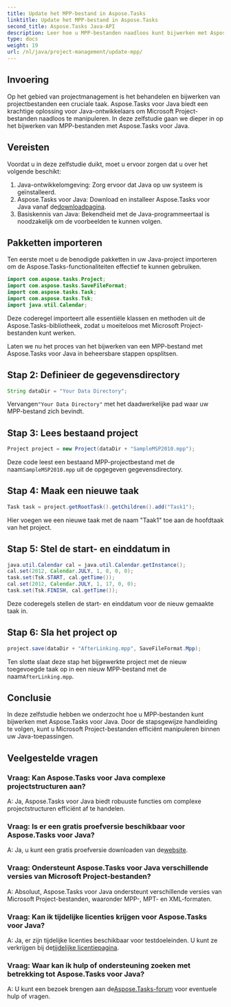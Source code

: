 ```yaml
---
title: Update het MPP-bestand in Aspose.Tasks
linktitle: Update het MPP-bestand in Aspose.Tasks
second_title: Aspose.Tasks Java-API
description: Leer hoe u MPP-bestanden naadloos kunt bijwerken met Aspose.Tasks voor Java. Volg onze stapsgewijze handleiding voor efficiënte manipulatie van projectbestanden.
type: docs
weight: 19
url: /nl/java/project-management/update-mpp/
---
```

## Invoering
Op het gebied van projectmanagement is het behandelen en bijwerken van projectbestanden een cruciale taak. Aspose.Tasks voor Java biedt een krachtige oplossing voor Java-ontwikkelaars om Microsoft Project-bestanden naadloos te manipuleren. In deze zelfstudie gaan we dieper in op het bijwerken van MPP-bestanden met Aspose.Tasks voor Java.
## Vereisten
Voordat u in deze zelfstudie duikt, moet u ervoor zorgen dat u over het volgende beschikt:
1. Java-ontwikkelomgeving: Zorg ervoor dat Java op uw systeem is geïnstalleerd.
2.  Aspose.Tasks voor Java: Download en installeer Aspose.Tasks voor Java vanaf de[downloadpagina](https://releases.aspose.com/tasks/java/).
3. Basiskennis van Java: Bekendheid met de Java-programmeertaal is noodzakelijk om de voorbeelden te kunnen volgen.

## Pakketten importeren
Ten eerste moet u de benodigde pakketten in uw Java-project importeren om de Aspose.Tasks-functionaliteiten effectief te kunnen gebruiken.

```java
import com.aspose.tasks.Project;
import com.aspose.tasks.SaveFileFormat;
import com.aspose.tasks.Task;
import com.aspose.tasks.Tsk;
import java.util.Calendar;
```
Deze coderegel importeert alle essentiële klassen en methoden uit de Aspose.Tasks-bibliotheek, zodat u moeiteloos met Microsoft Project-bestanden kunt werken.

Laten we nu het proces van het bijwerken van een MPP-bestand met Aspose.Tasks voor Java in beheersbare stappen opsplitsen.
## Stap 2: Definieer de gegevensdirectory
```java
String dataDir = "Your Data Directory";
```
 Vervangen`"Your Data Directory"` met het daadwerkelijke pad waar uw MPP-bestand zich bevindt.
## Stap 3: Lees bestaand project
```java
Project project = new Project(dataDir + "SampleMSP2010.mpp");
```
 Deze code leest een bestaand MPP-projectbestand met de naam`SampleMSP2010.mpp` uit de opgegeven gegevensdirectory.
## Stap 4: Maak een nieuwe taak
```java
Task task = project.getRootTask().getChildren().add("Task1");
```
Hier voegen we een nieuwe taak met de naam "Taak1" toe aan de hoofdtaak van het project.
## Stap 5: Stel de start- en einddatum in
```java
java.util.Calendar cal = java.util.Calendar.getInstance();
cal.set(2012, Calendar.JULY, 1, 8, 0, 0);
task.set(Tsk.START, cal.getTime());
cal.set(2012, Calendar.JULY, 1, 17, 0, 0);
task.set(Tsk.FINISH, cal.getTime());
```
Deze coderegels stellen de start- en einddatum voor de nieuw gemaakte taak in.
## Stap 6: Sla het project op
```java
project.save(dataDir + "AfterLinking.mpp", SaveFileFormat.Mpp);
```
 Ten slotte slaat deze stap het bijgewerkte project met de nieuw toegevoegde taak op in een nieuw MPP-bestand met de naam`AfterLinking.mpp`.

## Conclusie
In deze zelfstudie hebben we onderzocht hoe u MPP-bestanden kunt bijwerken met Aspose.Tasks voor Java. Door de stapsgewijze handleiding te volgen, kunt u Microsoft Project-bestanden efficiënt manipuleren binnen uw Java-toepassingen.
## Veelgestelde vragen
### Vraag: Kan Aspose.Tasks voor Java complexe projectstructuren aan?
A: Ja, Aspose.Tasks voor Java biedt robuuste functies om complexe projectstructuren efficiënt af te handelen.
### Vraag: Is er een gratis proefversie beschikbaar voor Aspose.Tasks voor Java?
 A: Ja, u kunt een gratis proefversie downloaden van de[website](https://releases.aspose.com/).
### Vraag: Ondersteunt Aspose.Tasks voor Java verschillende versies van Microsoft Project-bestanden?
A: Absoluut, Aspose.Tasks voor Java ondersteunt verschillende versies van Microsoft Project-bestanden, waaronder MPP-, MPT- en XML-formaten.
### Vraag: Kan ik tijdelijke licenties krijgen voor Aspose.Tasks voor Java?
 A: Ja, er zijn tijdelijke licenties beschikbaar voor testdoeleinden. U kunt ze verkrijgen bij de[tijdelijke licentiepagina](https://purchase.aspose.com/temporary-license/).
### Vraag: Waar kan ik hulp of ondersteuning zoeken met betrekking tot Aspose.Tasks voor Java?
 A: U kunt een bezoek brengen aan de[Aspose.Tasks-forum](https://forum.aspose.com/c/tasks/15) voor eventuele hulp of vragen.